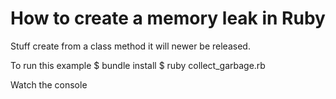 # How to create a memory leak in Ruby

Stuff create from a class method it will newer be released.

To run this example
$ bundle install
$ ruby collect_garbage.rb

Watch the console